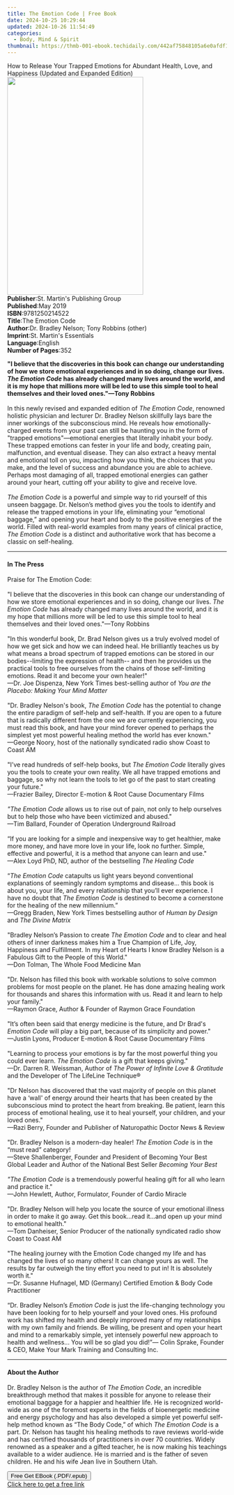 ```yaml
---
title: The Emotion Code | Free Book
date: 2024-10-25 10:29:44
updated: 2024-10-26 11:54:49
categories:
  - Body, Mind & Spirit
thumbnail: https://thmb-001-ebook.techidaily.com/442af75848105a6e0afdf198fba03a1e00300b5f3fbba273ad49b34042406cce.jpg
---
```

<main id="book-container">
  <div class="flex flex-col">
    <div class="book-brief flex-1 py-6 px-4 sm:p-6 md:py-10 md:px-8">
      <!-- brief-->
      <div class="book-brief-main">
        How to Release Your Trapped Emotions for Abundant Health, Love, and
        Happiness (Updated and Expanded Edition)
      </div>
    </div>
    <div
      class="book-meta-info flex-1 grid gap-4 col-start-1 col-end-3 row-start-1 sm:mb-6 sm:grid-cols-4 lg:gap-6 lg:col-start-2 lg:row-end-6 lg:row-span-6 lg:mb-0"
    >
      <div
        class="book-meta-info-left place-content-center mt-4 p-4 text-sm leading-6 col-start-2 col-span-2 dark:text-slate-400"
      >
        <img
          class="w-full h-500 object-cover rounded-lg sm:h-255 sm:col-span-2 lg:col-span-full"
          src="https://img-001-ebook.techidaily.com/78b8283137edf1e91b4c127dce4d1f59d5bd23d4008cb21aa1c18fc1f482a5dd.jpg"
          alt=""
          width="312"
          height="500"
        />
      </div>
      <div
        class="book-meta-info-right mt-2 col-start-1 row-start-2 col-span-3 self-center"
      >
        <!-- meta data  -->
        <div class="flex flex-col px-4 md:px-8">
          <div class="flex-1">
            <strong>Publisher</strong>:<span class="px-2"
              >St. Martin&#39;s Publishing Group</span
            >
          </div>
          <div class="flex-1">
            <strong>Published</strong>:<span class="px-2">May 2019</span>
          </div>
          <div class="flex-1">
            <strong>ISBN</strong>:<span class="px-2">9781250214522</span>
          </div>
          <div class="flex-1">
            <strong>Title</strong>:<span class="px-2">The Emotion Code</span>
          </div>
          <div class="flex-1">
            <strong>Author</strong>:<span class="px-2"
              >Dr. Bradley Nelson; Tony Robbins (other)</span
            >
          </div>
          <div class="flex-1">
            <strong>Imprint</strong>:<span class="px-2"
              >St. Martin&#39;s Essentials</span
            >
          </div>
          <div class="flex-1">
            <strong>Language</strong>:<span class="px-2">English</span>
          </div>
          <div class="flex-1">
            <strong>Number of Pages</strong>:<span class="px-2">352</span>
          </div>
        </div>
      </div>
    </div>
    <div class="book-description flex-1 py-6 px-4 sm:p-6 md:py-10 md:px-8">
      <div class="book-description-main">
        <div accordion-content="" id="description">
          <p>
            <b
              >"I believe that the discoveries in this book can change our
              understanding of how we store emotional experiences and in so
              doing, change our lives. <i>The Emotion Code</i> has already
              changed many lives around the world, and it is my hope that
              millions more will be led to use this simple tool to heal
              themselves and their loved ones."—Tony Robbins</b
            ><br /><br />In this newly revised and expanded edition of
            <i>The Emotion Code</i>, renowned holistic physician and lecturer
            Dr. Bradley Nelson skillfully lays bare the inner workings of the
            subconscious mind. He reveals how emotionally-charged events from
            your past can still be haunting you in the form of "trapped
            emotions"—emotional energies that literally inhabit your body. These
            trapped emotions can fester in your life and body, creating pain,
            malfunction, and eventual disease. They can also extract a heavy
            mental and emotional toll on you, impacting how you think, the
            choices that you make, and the level of success and abundance you
            are able to achieve. Perhaps most damaging of all, trapped emotional
            energies can gather around your heart, cutting off your ability to
            give and receive love. <br /><br />
            <i>The Emotion Code</i> is a powerful and simple way to rid yourself
            of this unseen baggage. Dr. Nelson’s method gives you the tools to
            identify and release the trapped emotions in your life, eliminating
            your “emotional baggage,” and opening your heart and body to the
            positive energies of the world. Filled with real-world examples from
            many years of clinical practice, <i>The Emotion Code</i> is a
            distinct and authoritative work that has become a classic on
            self-healing.
          </p>
        </div>
        <div class="accordion-fader"></div>
      </div>
    </div>
    <div class="book-excerpts flex-1 py-6 px-4 sm:p-6 md:py-10 md:px-8">
      <!-- excerpts-->
      <div class="book-excerpts-main">
        <hr />
        <h4 class="placeholder placeholder-heading">
          <span>In The Press</span>
        </h4>
        <p></p>
        <p>
          Praise for The Emotion Code: <br /><br />"I believe that the
          discoveries in this book can change our understanding of how we store
          emotional experiences and in so doing, change our lives.
          <i>The Emotion Code</i> has already changed many lives around the
          world, and it is my hope that millions more will be led to use this
          simple tool to heal themselves and their loved ones."—Tony Robbins<br /><br />"In
          this wonderful book, Dr. Brad Nelson gives us a truly evolved model of
          how we get sick and how we can indeed heal. He brilliantly teaches us
          by what means a broad spectrum of trapped emotions can be stored in
          our bodies--limiting the expression of health-- and then he provides
          us the practical tools to free ourselves from the chains of those
          self-limiting emotions. Read it and become your own healer!"<br />—Dr.
          Joe Dispenza, New York Times best-selling author of
          <i>You are the Placebo: Making Your Mind Matter</i><br /><br />"Dr.
          Bradley Nelson's book, <i>The Emotion Code</i> has the potential to
          change the entire paradigm of self-help and self-health. If you are
          open to a future that is radically different from the one we are
          currently experiencing, you must read this book, and have your mind
          forever opened to perhaps the simplest yet most powerful healing
          method the world has ever known."<br />—George Noory, host of the
          nationally syndicated radio show Coast to Coast AM<br /><br />"I’ve
          read hundreds of self-help books, but
          <i>The Emotion Code</i> literally gives you the tools to create your
          own reality. We all have trapped emotions and baggage, so why not
          learn the tools to let go of the past to start creating your
          future."<br />—Frazier Bailey, Director E-motion &amp; Root Cause
          Documentary Films<br /><br /><i>"The Emotion Code</i> allows us to
          rise out of pain, not only to help ourselves but to help those who
          have been victimized and abused."<br />—Tim Ballard, Founder of
          Operation Underground Railroad <br /><br />“If you are looking for a
          simple and inexpensive way to get healthier, make more money, and have
          more love in your life, look no further. Simple, effective and
          powerful, it is a method that anyone can learn and use." <br />—Alex
          Loyd PhD, ND, author of the bestselling <i>The Healing Code</i
          ><br /><br />“<i>The Emotion Code</i> catapults us light years beyond
          conventional explanations of seemingly random symptoms and disease…
          this book is about you, your life, and every relationship that you’ll
          ever experience. I have no doubt that <i>The Emotion Code</i> is
          destined to become a cornerstone for the healing of the new
          millennium.” <br />—Gregg Braden, New York Times bestselling author of
          <i>Human by Design</i> and <i>The Divine Matrix</i
          ><br /><br />"Bradley Nelson’s Passion to create
          <i>The Emotion Code</i> and to clear and heal others of inner darkness
          makes him a True Champion of Life, Joy, Happiness and Fulfillment. In
          my Heart of Hearts I know Bradley Nelson is a Fabulous Gift to the
          People of this World." <br />—Don Tolman, The Whole Food Medicine
          Man<br /><br />"Dr. Nelson has filled this book with workable
          solutions to solve common problems for most people on the planet. He
          has done amazing healing work for thousands and shares this
          information with us. Read it and learn to help your family."<br />—Raymon
          Grace, Author &amp; Founder of Raymon Grace Foundation
          <br /><br />"It’s often been said that energy medicine is the future,
          and Dr Brad's <i>Emotion Code</i> will play a big part, because of its
          simplicity and power."<br />—Justin Lyons, Producer E-motion &amp;
          Root Cause Documentary Films<br /><br />"Learning to process your
          emotions is by far the most powerful thing you could ever learn.
          <i>The Emotion Code </i>is a gift that keeps giving."<br />—Dr. Darren
          R. Weissman, Author of
          <i>The Power of Infinite Love &amp; Gratitude</i> and the Developer of
          The LifeLine Technique®<br /><br />"Dr Nelson has discovered that the
          vast majority of people on this planet have a ‘wall' of energy around
          their hearts that has been created by the subconscious mind to protect
          the heart from breaking. Be patient, learn this process of emotional
          healing, use it to heal yourself, your children, and your loved ones."
          <br />—Razi Berry, Founder and Publisher of Naturopathic Doctor News
          &amp; Review<br /><br />"Dr. Bradley Nelson is a modern-day healer!
          <i>The Emotion Code</i> is in the “must read” category! <br />—Steve
          Shallenberger, Founder and President of Becoming Your Best Global
          Leader and Author of the National Best Seller <i>Becoming Your Best</i
          ><br /><br /><i>"The Emotion Code</i> is a tremendously powerful
          healing gift for all who learn and practice it." <br />—John Hewlett,
          Author, Formulator, Founder of Cardio Miracle<br /><br />"Dr. Bradley
          Nelson will help you locate the source of your emotional illness in
          order to make it go away. Get this book...read it...and open up your
          mind to emotional health."<br />—Tom Danheiser, Senior Producer of the
          nationally syndicated radio show Coast to Coast AM<br /><br />"The
          healing journey with the Emotion Code changed my life and has changed
          the lives of so many others! It can change yours as well. The results
          by far outweigh the tiny effort you need to put in! It is absolutely
          worth it."<br />—Dr. Susanne Hufnagel, MD (Germany) Certified Emotion
          &amp; Body Code Practitioner<br /><br />“Dr. Bradley Nelson’s
          <i>Emotion Code</i> is just the life-changing technology you have been
          looking for to help yourself and your loved ones. His profound work
          has shifted my health and deeply improved many of my relationships
          with my own family and friends. Be willing, be present and open your
          heart and mind to a remarkably simple, yet intensely powerful new
          approach to health and wellness... You will be so glad you did!”—
          Colin Sprake, Founder &amp; CEO, Make Your Mark Training and
          Consulting Inc.
        </p>
        <p></p>
      </div>
    </div>
    <div class="book-about-author flex-1 py-6 px-4 sm:p-6 md:py-10 md:px-8">
      <!-- about author-->
      <div class="book-main-author-main">
        <hr />
        <h4 class="placeholder placeholder-heading">
          <span>About the Author</span>
        </h4>
        <p>
          Dr. Bradley Nelson is the author of <i>The Emotion Code</i>, an
          incredible breakthrough method that makes it possible for anyone to
          release their emotional baggage for a happier and healthier life. He
          is recognized world-wide as one of the foremost experts in the fields
          of bioenergetic medicine and energy psychology and has also developed
          a simple yet powerful self-help method known as “The Body Code,” of
          which <i>The Emotion Code</i> is a part. Dr. Nelson has taught his
          healing methods to rave reviews world-wide and has certified thousands
          of practitioners in over 70 countries. Widely renowned as a speaker
          and a gifted teacher, he is now making his teachings available to a
          wider audience. He is married and is the father of seven children. He
          and his wife Jean live in Southern Utah.
        </p>
      </div>
    </div>
    <div class="book-free-get flex-1 py-6 px-4 sm:p-6 md:py-10 md:px-8">
      <button
        id="btn-free-get"
        class="bg-blue-500 hover:bg-blue-700 text-white font-bold py-2 px-4 rounded"
      >
        Free Get EBook (.PDF/.epub)
      </button>
      <div id="countdown-display" class="px-2 text-lg mt-2"></div>
      <a
        id="free-link"
        class="hidden bg-blue-500 hover:bg-blue-700 text-white font-bold py-2 px-4 rounded"
        href="https://www.ebooks.com/en-us/book/138623763/the-emotion-code/dr-bradley-nelson/"
        target="_blank"
        >Click here to get a free link</a
      >
    </div>
    <script>
      let countdownTime = 0;
      let countdownInterval = null;
      document
        .getElementById('btn-free-get')
        .addEventListener('click', startCountdown);
      function startCountdown() {
        countdownTime = new Date().getTime() + 60000 * 3;
        countdownInterval = setInterval(updateCountdown, 1000);
        document.getElementById('btn-free-get').disabled = true;
        document
          .getElementById('btn-free-get')
          .classList.add('bg-gray-500', 'cursor-not-allowed');
      }
      function updateCountdown() {
        let currentTime = new Date().getTime();
        let timeLeft = countdownTime - currentTime;
        let secondsLeft = Math.floor(timeLeft / 1000);
        document.getElementById('countdown-display').innerHTML =
          `Remaining time: ${secondsLeft} seconds.`;
        if (secondsLeft <= 0) {
          clearInterval(countdownInterval);
          document.getElementById('btn-free-get').classList.add('hidden');
          document.getElementById('free-link').classList.remove('hidden');
          document.getElementById('countdown-display').innerHTML = '';
        }
      }
    </script>
  </div>
</main>
